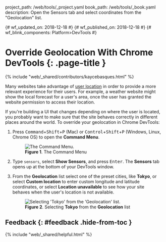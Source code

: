 project_path: /web/tools/_project.yaml
book_path: /web/tools/_book.yaml
description: Open the Sensors tab and select coordinates from the "Geolocation" list.

{# wf_updated_on: 2018-12-18 #}
{# wf_published_on: 2018-12-18 #}
{# wf_blink_components: Platform>DevTools #}

# Override Geolocation With Chrome DevTools {: .page-title }

{% include "web/_shared/contributors/kaycebasques.html" %}

Many websites take advantage of [user location](/web/fundamentals/native-hardware/user-location/)
in order to provide a more relevant experience for their users. For example, a weather website
might show the local forecast for a user's area, once the user has granted the website permission to
access their location.

If you're building a UI that changes depending on where the user is located, you probably want to
make sure that the site behaves correctly in different places around the world. To override
your geolocation in Chrome DevTools:

1. Press <kbd>Command</kbd>+<kbd>Shift</kbd>+<kbd>P</kbd> (Mac) or
   <kbd>Control</kbd>+<kbd>Shift</kbd>+<kbd>P</kbd> (Windows, Linux, Chrome OS) to open the **Command Menu**.

     <figure>
       <img src="/web/tools/chrome-devtools/images/shared/command-menu.png"
            alt="The Command Menu."/>
       <figcaption>
         <b>Figure 1</b>. The Command Menu
       </figcaption>
     </figure>

1. Type `sensors`, select **Show Sensors**, and press <kbd>Enter</kbd>.
   The **Sensors** tab opens up at the bottom of your DevTools window.
1. From the **Geolocation** list select one of the preset cities, like **Tokyo**,
   or select **Custom location** to enter custom longitude and latitude coordinates, or select
   **Location unavailable** to see how your site behaves when the user's location is not available.

     <figure>
       <img src="/web/tools/chrome-devtools/device-mode/imgs/tokyo.png"
            alt="Selecting 'Tokyo' from the 'Geolocation' list."/>
       <figcaption>
         <b>Figure 2</b>. Selecting <b>Tokyo</b> from the <b>Geolocation</b> list</b>
       </figcaption>
     </figure>

## Feedback {: #feedback .hide-from-toc }

{% include "web/_shared/helpful.html" %}
